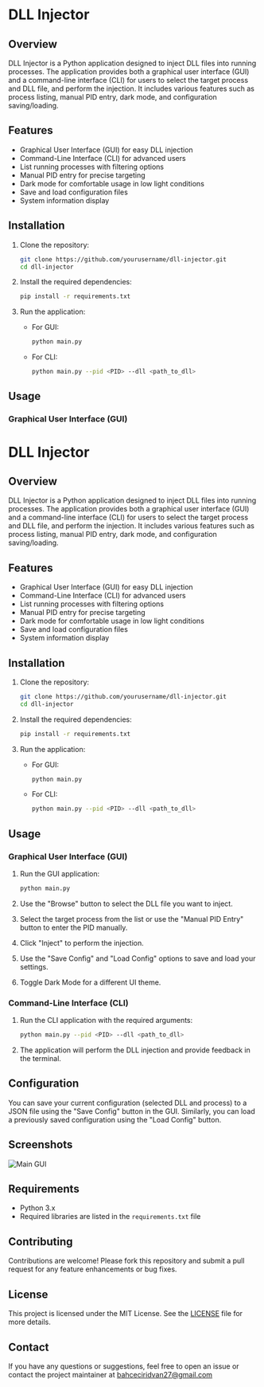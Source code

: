 # DLL Injector

## Overview

DLL Injector is a Python application designed to inject DLL files into running processes. The application provides both a graphical user interface (GUI) and a command-line interface (CLI) for users to select the target process and DLL file, and perform the injection. It includes various features such as process listing, manual PID entry, dark mode, and configuration saving/loading.

## Features

- Graphical User Interface (GUI) for easy DLL injection
- Command-Line Interface (CLI) for advanced users
- List running processes with filtering options
- Manual PID entry for precise targeting
- Dark mode for comfortable usage in low light conditions
- Save and load configuration files
- System information display

## Installation

1. Clone the repository:
    ```sh
    git clone https://github.com/yourusername/dll-injector.git
    cd dll-injector
    ```

2. Install the required dependencies:
    ```sh
    pip install -r requirements.txt
    ```

3. Run the application:
    - For GUI:
      ```sh
      python main.py
      ```
    - For CLI:
      ```sh
      python main.py --pid <PID> --dll <path_to_dll>
      ```

## Usage

### Graphical User Interface (GUI)

# DLL Injector

## Overview

DLL Injector is a Python application designed to inject DLL files into running processes. The application provides both a graphical user interface (GUI) and a command-line interface (CLI) for users to select the target process and DLL file, and perform the injection. It includes various features such as process listing, manual PID entry, dark mode, and configuration saving/loading.

## Features

- Graphical User Interface (GUI) for easy DLL injection
- Command-Line Interface (CLI) for advanced users
- List running processes with filtering options
- Manual PID entry for precise targeting
- Dark mode for comfortable usage in low light conditions
- Save and load configuration files
- System information display

## Installation

1. Clone the repository:
    ```sh
    git clone https://github.com/yourusername/dll-injector.git
    cd dll-injector
    ```

2. Install the required dependencies:
    ```sh
    pip install -r requirements.txt
    ```

3. Run the application:
    - For GUI:
      ```sh
      python main.py
      ```
    - For CLI:
      ```sh
      python main.py --pid <PID> --dll <path_to_dll>
      ```

## Usage

### Graphical User Interface (GUI)

1. Run the GUI application:
    ```sh
    python main.py
    ```

2. Use the "Browse" button to select the DLL file you want to inject.

3. Select the target process from the list or use the "Manual PID Entry" button to enter the PID manually.

4. Click "Inject" to perform the injection.

5. Use the "Save Config" and "Load Config" options to save and load your settings.

6. Toggle Dark Mode for a different UI theme.

### Command-Line Interface (CLI)

1. Run the CLI application with the required arguments:
    ```sh
    python main.py --pid <PID> --dll <path_to_dll>
    ```

2. The application will perform the DLL injection and provide feedback in the terminal.

## Configuration

You can save your current configuration (selected DLL and process) to a JSON file using the "Save Config" button in the GUI. Similarly, you can load a previously saved configuration using the "Load Config" button.

## Screenshots

![Main GUI](https://hizliresim.com/h0lfz5g)

## Requirements

- Python 3.x
- Required libraries are listed in the `requirements.txt` file

## Contributing

Contributions are welcome! Please fork this repository and submit a pull request for any feature enhancements or bug fixes.

## License

This project is licensed under the MIT License. See the [LICENSE](LICENSE) file for more details.

## Contact

If you have any questions or suggestions, feel free to open an issue or contact the project maintainer at bahceciridvan27@gmail.com
